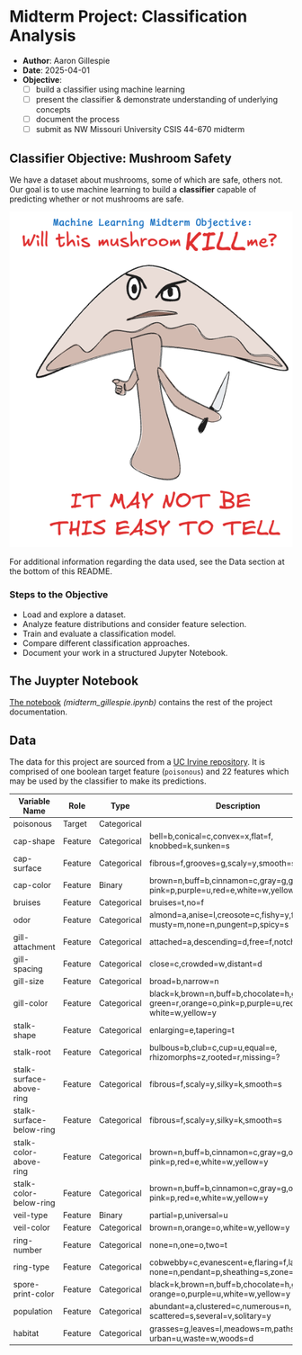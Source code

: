 # Midterm Project: Classification Analysis

- **Author**: Aaron Gillespie  
- **Date**: 2025-04-01
- **Objective**: 
  - [ ] build a classifier using machine learning
  - [ ] present the classifier & demonstrate understanding of underlying concepts
  - [ ] document the process
  - [ ] submit as NW Missouri University CSIS 44-670 midterm

## Classifier Objective: Mushroom Safety

We have a dataset about mushrooms, some of which are safe, others not. Our goal is to use machine learning to build a **classifier** capable of predicting whether or not mushrooms are safe.

![Obviously threatening mushroom](assets/deadly_mushroom.excalidraw.png)

For additional information regarding the data used, see the Data section at the bottom of this README.

### Steps to the Objective

- Load and explore a dataset.
- Analyze feature distributions and consider feature selection.
- Train and evaluate a classification model.
- Compare different classification approaches.
- Document your work in a structured Jupyter Notebook.

## The Juypter Notebook

[The notebook](midterm_gillespie.ipynb) *(midterm_gillespie.ipynb)* contains the rest of the project documentation.

## Data

The data for this project are sourced from a [UC Irvine repository](https://archive.ics.uci.edu/dataset/73/mushroom). It is comprised of one boolean target feature (`poisonous`) and 22 features which may be used by the classifier to make its predictions. 

| Variable Name            | Role    | Type        | Description                                                                                         | Units | Missing Values |
| ------------------------ | ------- | ----------- | --------------------------------------------------------------------------------------------------- | ----- | -------------- |
| poisonous                | Target  | Categorical |                                                                                                     |       | no             |
| cap-shape                | Feature | Categorical | bell=b,conical=c,convex=x,flat=f, knobbed=k,sunken=s                                                |       | no             |
| cap-surface              | Feature | Categorical | fibrous=f,grooves=g,scaly=y,smooth=s                                                                |       | no             |
| cap-color                | Feature | Binary      | brown=n,buff=b,cinnamon=c,gray=g,green=r, pink=p,purple=u,red=e,white=w,yellow=y                    |       | no             |
| bruises                  | Feature | Categorical | bruises=t,no=f                                                                                      |       | no             |
| odor                     | Feature | Categorical | almond=a,anise=l,creosote=c,fishy=y,foul=f, musty=m,none=n,pungent=p,spicy=s                        |       | no             |
| gill-attachment          | Feature | Categorical | attached=a,descending=d,free=f,notched=n                                                            |       | no             |
| gill-spacing             | Feature | Categorical | close=c,crowded=w,distant=d                                                                         |       | no             |
| gill-size                | Feature | Categorical | broad=b,narrow=n                                                                                    |       | no             |
| gill-color               | Feature | Categorical | black=k,brown=n,buff=b,chocolate=h,gray=g, green=r,orange=o,pink=p,purple=u,red=e, white=w,yellow=y |       | no             |
| stalk-shape              | Feature | Categorical | enlarging=e,tapering=t                                                                              |       | no             |
| stalk-root               | Feature | Categorical | bulbous=b,club=c,cup=u,equal=e, rhizomorphs=z,rooted=r,missing=?                                    |       | yes            |
| stalk-surface-above-ring | Feature | Categorical | fibrous=f,scaly=y,silky=k,smooth=s                                                                  |       | no             |
| stalk-surface-below-ring | Feature | Categorical | fibrous=f,scaly=y,silky=k,smooth=s                                                                  |       | no             |
| stalk-color-above-ring   | Feature | Categorical | brown=n,buff=b,cinnamon=c,gray=g,orange=o, pink=p,red=e,white=w,yellow=y                            |       | no             |
| stalk-color-below-ring   | Feature | Categorical | brown=n,buff=b,cinnamon=c,gray=g,orange=o, pink=p,red=e,white=w,yellow=y                            |       | no             |
| veil-type                | Feature | Binary      | partial=p,universal=u                                                                               |       | no             |
| veil-color               | Feature | Categorical | brown=n,orange=o,white=w,yellow=y                                                                   |       | no             |
| ring-number              | Feature | Categorical | none=n,one=o,two=t                                                                                  |       | no             |
| ring-type                | Feature | Categorical | cobwebby=c,evanescent=e,flaring=f,large=l, none=n,pendant=p,sheathing=s,zone=z                      |       | no             |
| spore-print-color        | Feature | Categorical | black=k,brown=n,buff=b,chocolate=h,green=r, orange=o,purple=u,white=w,yellow=y                      |       | no             |
| population               | Feature | Categorical | abundant=a,clustered=c,numerous=n, scattered=s,several=v,solitary=y                                 |       | no             |
| habitat                  | Feature | Categorical | grasses=g,leaves=l,meadows=m,paths=p, urban=u,waste=w,woods=d                                       |       | no             |